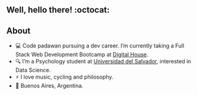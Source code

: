 ## Well, hello there! :octocat:

## About

- 💻 Code padawan pursuing a dev career. I’m currently taking a Full Stack Web Development Bootcamp at [Digital House]. 
- 🔍 I’m a Psychology student at [Universidad del Salvador], interested in Data Science.
- ⚡  I love music, cycling and philosophy. 
- 📍 Buenos Aires, Argentina. 

[digital house]: https://www.digitalhouse.com
[Universidad del Salvador]: http://www.usal.edu.ar/
